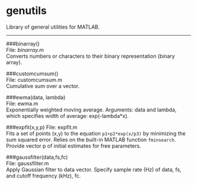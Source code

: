 genutils
========

Library of general utilities for MATLAB.  
***

###binarray()  
File: *binarray.m*  
Converts numbers or characters to their binary representation (binary array).

###customcumsum()  
File: customcumsum.m  
Cumulative sum over a vector.

###ewma(data, lambda)  
File: ewma.m  
Exponentially weighted moving average. Arguments: data and lambda, which specifies width of average: exp(-lambda*x).

###expfit(x,y,p)
File: expfit.m  
Fits a set of points (x,y) to the equation 
<code>p1+p2*exp(x/p3)</code> by minimizing the sum squared error.  Relies on the built-in MATLAB function <code>fminsearch</code>.  Provide vector p of initial estimates for free parameters.

###gaussfilter(data,fs,fc)  
File: gaussfilter.m  
Apply Gaussian filter to data vector. Specify sample rate (Hz) of data, fs, and cutoff frequency (kHz), fc.

